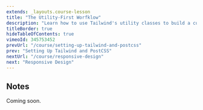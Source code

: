 ```yaml
---
extends: _layouts.course-lesson
title: "The Utility-First Worfklow"
description: "Learn how to use Tailwind's utility classes to build a custom marketing page."
titleBorder: true
hideTableOfContents: true
vimeoId: 345753452
prevUrl: "/course/setting-up-tailwind-and-postcss"
prev: "Setting Up Tailwind and PostCSS"
nextUrl: "/course/responsive-design"
next: "Responsive Design"
---
```


## Notes

Coming soon.